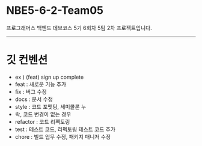 # NBE5-6-2-Team05 
프로그래머스 백엔드 데브코스 5기 6회차 5팀 2차 프로젝트입니다.

---

# 깃 컨벤션
- ex ) (feat) sign up complete
- feat : 새로운 기능 추가<br>
- fix : 버그 수정<br>
- docs : 문서 수정<br>
- style : 코드 포맷팅, 세미콜론 누
- 락, 코드 변경이 없는 경우<br>
- refactor : 코드 리펙토링<br>
- test : 테스트 코드, 리펙토링 테스트 코드 추가<br>
- chore : 빌드 업무 수정, 패키지 매니저 수정<br>